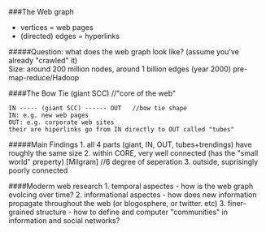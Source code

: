 ###The Web graph
  - vertices = web pages
  - (directed) edges = hyperlinks  
      

#####Question: what does the web graph look like?  (assume you've already "crawled" it)  
    Size: around 200 million nodes, around 1 billion edges (year 2000) pre-map-reduce/Hadoop

####The Bow Tie
    (giant SCC) //"core of the web"
    
    IN ----- (giant SCC) ------ OUT   //bow tie shape
    IN: e.g. new web pages
    OUT: e.g. corporate web sites
    their are hiperlinks go from IN directly to OUT called "tubes"
    
#####Main Findings
    1. all 4 parts (giant, IN, OUT, tubes+trendings) have roughly the same size
    2. within CORE, very well connected (has the "small world" preperty) [Milgram] //6 degree of seperation
    3. outside, suprisingly poorly connected

####Moderm web research
    1. temporal aspectes - how is the web graph evolcing over time?
    2. informational aspectes - how does new information propagate throughout the web (or blogosphere, or twitter. etc)
    3. finer-grained structure -  how to define and computer "communities" in information and social networks?
  
